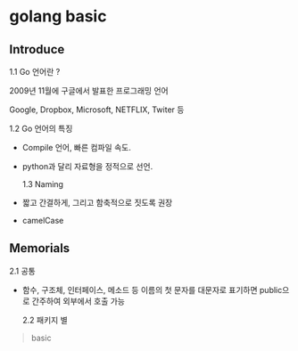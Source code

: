 # golang basic

## Introduce

1.1 Go 언어란 ?

2009년 11월에 구글에서 발표한 프로그래밍 언어

Google, Dropbox, Microsoft, NETFLIX, Twiter 등

1.2 Go 언어의 특징

- Compile 언어, 빠른 컴파일 속도.
- python과 달리 자료형을 정적으로 선언.

  1.3 Naming

- 짧고 간결하게, 그리고 함축적으로 짓도록 권장
- camelCase

## Memorials

2.1 공통

- 함수, 구조체, 인터페이스, 메소드 등 이름의 첫 문자를 대문자로 표기하면 public으로 간주하여 외부에서 호출 가능

  2.2 패키지 별

> basic

